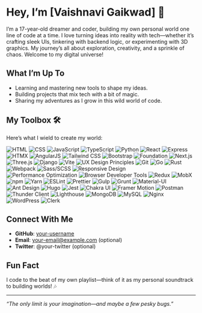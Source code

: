 # Hey, I’m [Vaishnavi Gaikwad] 👋

I’m a 17-year-old dreamer and coder, building my own personal world one line of code at a time. I love turning ideas into reality with tech—whether it’s crafting sleek UIs, tinkering with backend logic, or experimenting with 3D graphics. My journey’s all about exploration, creativity, and a sprinkle of chaos. Welcome to my digital universe!

## What I’m Up To
- Learning and mastering new tools to shape my ideas.
- Building projects that mix tech with a bit of magic.
- Sharing my adventures as I grow in this wild world of code.

## My Toolbox 🛠️

Here’s what I wield to create my world:

![HTML](https://img.shields.io/badge/HTML-E34F26?style=flat&logo=html5&logoColor=white)
![CSS](https://img.shields.io/badge/CSS-1572B6?style=flat&logo=css3&logoColor=white)
![JavaScript](https://img.shields.io/badge/JavaScript-F7DF1E?style=flat&logo=javascript&logoColor=black)
![TypeScript](https://img.shields.io/badge/TypeScript-3178C6?style=flat&logo=typescript&logoColor=white)
![Python](https://img.shields.io/badge/Python-3776AB?style=flat&logo=python&logoColor=white)
![React](https://img.shields.io/badge/React-61DAFB?style=flat&logo=react&logoColor=black)
![Express](https://img.shields.io/badge/Express-000000?style=flat&logo=express&logoColor=white)
![HTMX](https://img.shields.io/badge/HTMX-000000?style=flat&logo=htmx&logoColor=white) <!-- No official logo, using text -->
![AngularJS](https://img.shields.io/badge/AngularJS-DD0031?style=flat&logo=angularjs&logoColor=white)
![Tailwind CSS](https://img.shields.io/badge/Tailwind_CSS-38B2AC?style=flat&logo=tailwind-css&logoColor=white)
![Bootstrap](https://img.shields.io/badge/Bootstrap-7952B3?style=flat&logo=bootstrap&logoColor=white)
![Foundation](https://img.shields.io/badge/Foundation-00A7E5?style=flat&logo=foundation&logoColor=white)
![Next.js](https://img.shields.io/badge/Next.js-000000?style=flat&logo=next.js&logoColor=white)
![Three.js](https://img.shields.io/badge/Three.js-000000?style=flat&logo=three.js&logoColor=white)
![Django](https://img.shields.io/badge/Django-092E20?style=flat&logo=django&logoColor=white)
![Vite](https://img.shields.io/badge/Vite-646CFF?style=flat&logo=vite&logoColor=white)
![UX Design Principles](https://img.shields.io/badge/UX_Design-FF6F61?style=flat) <!-- No logo, text-only -->
![Git](https://img.shields.io/badge/Git-F05032?style=flat&logo=git&logoColor=white)
![Go](https://img.shields.io/badge/Go-00ADD8?style=flat&logo=go&logoColor=white)
![Rust](https://img.shields.io/badge/Rust-000000?style=flat&logo=rust&logoColor=white)
![Webpack](https://img.shields.io/badge/Webpack-8DD6F9?style=flat&logo=webpack&logoColor=black)
![Sass/SCSS](https://img.shields.io/badge/Sass-FF69B4?style=flat&logo=sass&logoColor=white)
![Responsive Design](https://img.shields.io/badge/Responsive_Design-4CAF50?style=flat) <!-- No logo, text-only -->
![Performance Optimization](https://img.shields.io/badge/Performance_Optimization-2196F3?style=flat) <!-- No logo -->
![Browser Developer Tools](https://img.shields.io/badge/Browser_Dev_Tools-FF9800?style=flat) <!-- No logo -->
![Redux](https://img.shields.io/badge/Redux-764ABC?style=flat&logo=redux&logoColor=white)
![MobX](https://img.shields.io/badge/MobX-FF9955?style=flat&logo=mobx&logoColor=white)
![npm](https://img.shields.io/badge/npm-CB3837?style=flat&logo=npm&logoColor=white)
![Yarn](https://img.shields.io/badge/Yarn-2C8EBB?style=flat&logo=yarn&logoColor=white)
![ESLint](https://img.shields.io/badge/ESLint-4B32C3?style=flat&logo=eslint&logoColor=white)
![Prettier](https://img.shields.io/badge/Prettier-F7B93E?style=flat&logo=prettier&logoColor=black)
![Gulp](https://img.shields.io/badge/Gulp-CF4647?style=flat&logo=gulp&logoColor=white)
![Grunt](https://img.shields.io/badge/Grunt-FAA918?style=flat&logo=grunt&logoColor=white)
![Material-UI](https://img.shields.io/badge/Material_UI-0081CB?style=flat&logo=mui&logoColor=white)
![Ant Design](https://img.shields.io/badge/Ant_Design-0170FE?style=flat&logo=ant-design&logoColor=white)
![Hugo](https://img.shields.io/badge/Hugo-FF4088?style=flat&logo=hugo&logoColor=white)
![Jest](https://img.shields.io/badge/Jest-C21325?style=flat&logo=jest&logoColor=white)
![Chakra UI](https://img.shields.io/badge/Chakra_UI-319795?style=flat&logo=chakra-ui&logoColor=white)
![Framer Motion](https://img.shields.io/badge/Framer_Motion-0055FF?style=flat&logo=framer&logoColor=white)
![Postman](https://img.shields.io/badge/Postman-FF6C37?style=flat&logo=postman&logoColor=white)
![Thunder Client](https://img.shields.io/badge/Thunder_Client-6B7280?style=flat) <!-- No logo, text-only -->
![Lighthouse](https://img.shields.io/badge/Lighthouse-F44B21?style=flat&logo=lighthouse&logoColor=white)
![MongoDB](https://img.shields.io/badge/MongoDB-47A248?style=flat&logo=mongodb&logoColor=white)
![MySQL](https://img.shields.io/badge/MySQL-4479A1?style=flat&logo=mysql&logoColor=white)
![Nginx](https://img.shields.io/badge/Nginx-009639?style=flat&logo=nginx&logoColor=white)
![WordPress](https://img.shields.io/badge/WordPress-21759B?style=flat&logo=wordpress&logoColor=white)
![Clerk](https://img.shields.io/badge/Clerk-6C47FF?style=flat&logo=clerk&logoColor=white) <!-- Custom color -->

## Connect With Me
- **GitHub**: [your-username](https://github.com/your-username)
- **Email**: your-email@example.com (optional)
- **Twitter**: @your-twitter (optional)

## Fun Fact
I code to the beat of my own playlist—think of it as my personal soundtrack to building worlds! 🎶

---

*“The only limit is your imagination—and maybe a few pesky bugs.”*

